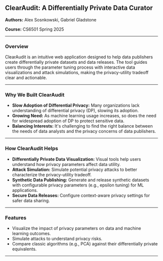 ## ClearAudit: A Differentially Private Data Curator

**Authors:** Alex Sosnkowski, Gabriel Gladstone

**Course:** CS6501 Spring 2025

---

### Overview

ClearAudit is an intuitive web application designed to help data publishers create differentially private datasets and data releases. The tool guides users through the parameter tuning process with interactive data visualizations and attack simulations, making the privacy-utility tradeoff clear and actionable.

---

### Why We Built ClearAudit

- **Slow Adoption of Differential Privacy:** Many organizations lack understanding of differential privacy (DP), slowing its adoption.
- **Growing Need:** As machine learning usage increases, so does the need for widespread adoption of DP to protect sensitive data.
- **Balancing Interests:** It's challenging to find the right balance between the needs of data analysts and the privacy concerns of data publishers.

---

### How ClearAudit Helps

- **Differentially Private Data Visualization:** Visual tools help users understand how privacy parameters affect data utility.
- **Attack Simulation:** Simulate potential privacy attacks to better characterize the privacy-utility tradeoff.
- **Synthetic Data Publishing:** Generate and release synthetic datasets with configurable privacy parameters (e.g., epsilon tuning) for ML applications.
- **Secure Data Releases:** Configure context-aware privacy settings for safer data sharing.

---

### Features

- Visualize the impact of privacy parameters on data and machine learning outcomes.
- Simulate attacks to understand privacy risks.
- Compare classic algorithms (e.g., PCA) against their differentially private equivalents.
---